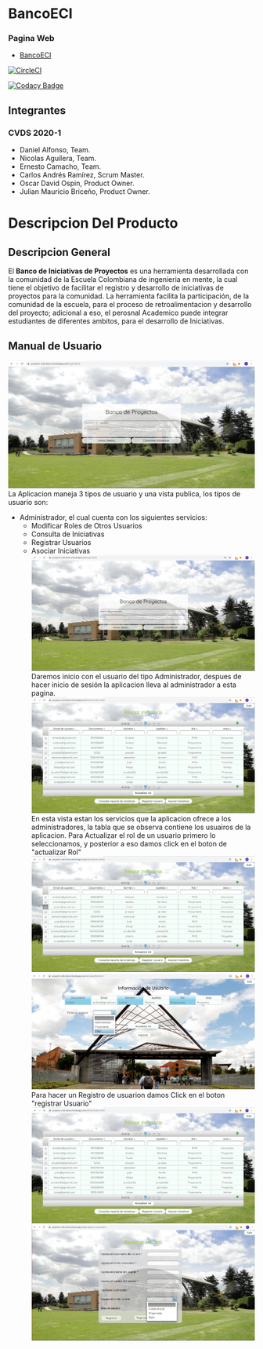 # BancoECI

### Pagina Web 
* [BancoECI](https://proyecto-cvds-banco.herokuapp.com/login.xhtml)

[![CircleCI](https://circleci.com/gh/CAndresRa/Laboratorio8-CVDS.svg?style=svg)](https://circleci.com/gh/CAndresRa/Laboratorio8-CVDS)

[![Codacy Badge](https://api.codacy.com/project/badge/Grade/9f948df073824e4dbf0787fab38b9207)](https://www.codacy.com/gh/BancoIniciativasECI/BancoECI?utm_source=github.com&amp;utm_medium=referral&amp;utm_content=BancoIniciativasECI/BancoECI&amp;utm_campaign=Badge_Grade)

## Integrantes 
### CVDS 2020-1
* Daniel Alfonso, Team.
* Nicolas Aguilera, Team.
* Ernesto Camacho, Team.
* Carlos Andrés Ramírez, Scrum Master.
* Oscar David Ospin, Product Owner.
* Julian Mauricio Briceño, Product Owner.

# Descripcion Del Producto

## Descripcion General
El **Banco de Iniciativas de Proyectos** es una herramienta desarrollada con la comunidad de la Escuela Colombiana de ingenieria en mente, la cual tiene el objetivo de facilitar el registro y desarrollo de iniciativas de proyectos para la comunidad. La herramienta facilita la participación, de la comunidad de la escuela, para el proceso de retroalimentacion y desarrollo del proyecto; adicional a eso, el perosnal Academico puede integrar estudiantes de diferentes ambitos, para el desarrollo de Iniciativas.

## Manual de Usuario
![](https://github.com/BancoIniciativasECI/BancoECI/blob/master/modelos/Recursos/VistaLogin.PNG)
La Aplicacion maneja 3 tipos de usuario y una vista publica, los tipos de usuario son:
* Administrador, el cual cuenta con los siguientes servicios:
  - Modificar Roles de Otros Usuarios 
  - Consulta de Iniciativas 
  - Registrar Usuarios
  - Asociar Iniciativas
![](https://github.com/BancoIniciativasECI/BancoECI/blob/master/modelos/Recursos/InicioAdmin.PNG)
Daremos inicio con el usuario del tipo Administrador, despues de hacer inicio de sesión la aplicacion lleva al administrador a esta pagina.
![](https://github.com/BancoIniciativasECI/BancoECI/blob/master/modelos/Recursos/vistaAdmin.PNG)
En esta vista estan los servicios que la aplicacion ofrece a los administradores, la tabla que se observa contiene los usuairos de la aplicacion.
Para Actualizar el rol de un usuario primero lo seleccionamos, y posterior a eso damos click en el boton de "actualizar Rol"
![](https://github.com/BancoIniciativasECI/BancoECI/blob/master/modelos/Recursos/SeleccionUsuario.PNG)
![](https://github.com/BancoIniciativasECI/BancoECI/blob/master/modelos/Recursos/actualizarRol.png)
Para hacer un Registro de usuarion damos Click en el boton "registrar Usuario"
![](https://github.com/BancoIniciativasECI/BancoECI/blob/master/modelos/Recursos/vistaAdmin.PNG)
![](https://github.com/BancoIniciativasECI/BancoECI/blob/master/modelos/Recursos/registrarUsuario.PNG)
